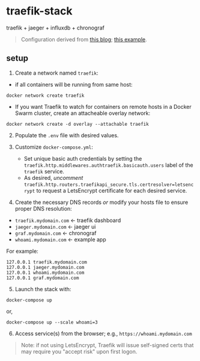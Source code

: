 # traefik-stack

traefik + jaeger + influxdb + chronograf

> Configuration derived from [this blog](https://containo.us/blog/traefik-2-0-docker-101-fc2893944b9d/); [this example](https://github.com/containous/blog-posts/blob/master/2019_09_10-101_docker/docker-compose-09.yml).

## setup

1. Create a network named `traefik`:

* if all containers will be running from same host:

```
docker network create traefik
```

* If you want Traefik to watch for containers on remote hosts in a Docker Swarm cluster, create an attacheable overlay network:

```
docker network create -d overlay --attachable traefik
```

2. Populate the `.env` file with desired values.

3. Customize `docker-compose.yml`:
   * Set unique basic auth credentials by setting the `traefik.http.middlewares.authtraefik.basicauth.users` label of the `traefik` service.
   * As desired, *uncomment* `traefik.http.routers.traefikapi_secure.tls.certresolver=letsencrypt` to request a LetsEncrypt certificate for each desired service.

4. Create the necessary DNS records *or* modify your hosts file to ensure proper DNS resolution:

* `traefik.mydomain.com` <- traefik dashboard
* `jaeger.mydomain.com`  <- jaeger ui
* `graf.mydomain.com`    <- chronograf
* `whoami.mydomain.com`  <- example app

For example:

```
127.0.0.1 traefik.mydomain.com
127.0.0.1 jaeger.mydomain.com
127.0.0.1 whoami.mydomain.com
127.0.0.1 graf.mydomain.com
```

5. Launch the stack with:

```
docker-compose up
```

or,

```
docker-compose up --scale whoami=3
```

6. Access service(s) from the browser; e.g., `https://whoami.mydomain.com`

> Note: if not using LetsEncrypt, Traefik will issue self-signed certs that may require you "accept risk" upon first logon.

